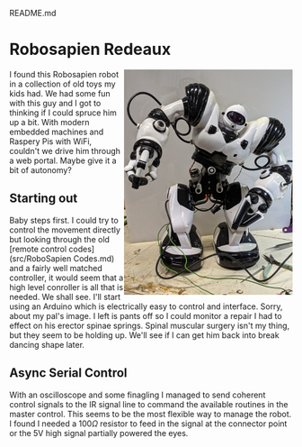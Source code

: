 README.md

# Robosapien Redeaux
<img src="photos/Robosapien_2588.jpg" align="right" width="300px">
I found this Robosapien robot in a collection of old toys my kids had.  
We had some fun with this guy and I got to thinking if I could spruce him
up a bit.  With modern embedded machines and Raspery Pis with WiFi, couldn't we 
drive him through a web portal.  Maybe give it a bit of autonomy?

## Starting out

Baby steps first. I could try to control the movement directly but looking
through the old [remote control codes](src/RoboSapien Codes.md) and a fairly well matched controller, it would 
seem that a high level conroller is all that is needed.  We shall see.  I'll start
using an Arduino which is electrically easy to control and interface.  Sorry, about my pal's image.
I left is pants off so I could monitor a repair I had to effect on his erector spinae springs.
Spinal muscular surgery isn't my thing, but they seem to be holding up.  We'll see if I can get him
back into break dancing shape later.

## Async Serial Control

With an oscilloscope and some finagling I managed to send coherent control signals to the 
IR signal line to command the available routines in the master control.  This seems to be the
most flexible way to manage the robot.  I found I needed a 100$\Omega$ resistor to feed in the signal
at the connector point or the 5V high signal partially powered the eyes.



